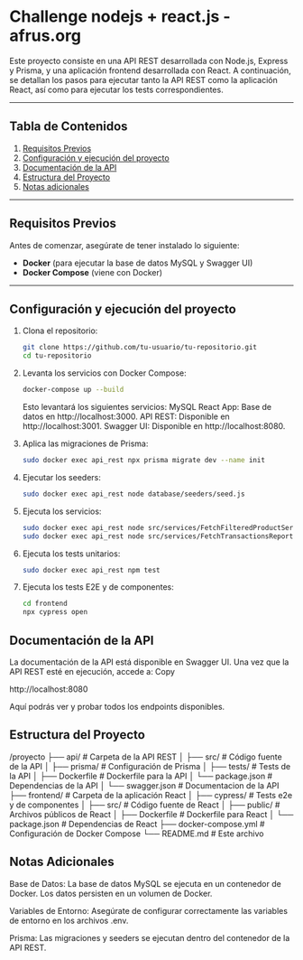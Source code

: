 # Challenge nodejs + react.js - afrus.org

Este proyecto consiste en una API REST desarrollada con Node.js, Express y Prisma, y una aplicación frontend desarrollada con React. A continuación, se detallan los pasos para ejecutar tanto la API REST como la aplicación React, así como para ejecutar los tests correspondientes.

---

## **Tabla de Contenidos**

1. [Requisitos Previos](#requisitos-previos)
2. [Configuración y ejecución del proyecto](#configuración-del-y-ejecucion-del-proyecto)
3. [Documentación de la API](#documentación-de-la-api)
4. [Estructura del Proyecto](#estructura-del-proyecto)
5. [Notas adicionales](#notas-adicionales)

---

## **Requisitos Previos**

Antes de comenzar, asegúrate de tener instalado lo siguiente:

- **Docker** (para ejecutar la base de datos MySQL y Swagger UI)
- **Docker Compose** (viene con Docker)

---

## **Configuración y ejecución del proyecto**

1.  Clona el repositorio:

    ```bash
    git clone https://github.com/tu-usuario/tu-repositorio.git
    cd tu-repositorio
    ```

2.  Levanta los servicios con Docker Compose:

    ```bash
    docker-compose up --build
    ```

    Esto levantará los siguientes servicios:
    MySQL
    React App: Base de datos en http://localhost:3000.
    API REST: Disponible en http://localhost:3001.
    Swagger UI: Disponible en http://localhost:8080.

3.  Aplica las migraciones de Prisma:

    ```bash
    sudo docker exec api_rest npx prisma migrate dev --name init
    ```

4.  Ejecutar los seeders:

    ```bash
    sudo docker exec api_rest node database/seeders/seed.js
    ```

5.  Ejecuta los servicios:

    ```bash
    sudo docker exec api_rest node src/services/FetchFilteredProductService.js
    sudo docker exec api_rest node src/services/FetchTransactionsReportService.js
    ```

6.  Ejecuta los tests unitarios:

    ```bash
    sudo docker exec api_rest npm test
    ```

7.  Ejecuta los tests E2E y de componentes:

    ```bash
    cd frontend
    npx cypress open
    ```

## **Documentación de la API**

La documentación de la API está disponible en Swagger UI. Una vez que la API REST esté en ejecución, accede a:
Copy

http://localhost:8080

Aquí podrás ver y probar todos los endpoints disponibles.

## **Estructura del Proyecto**

/proyecto
├── api/ # Carpeta de la API REST
│ ├── src/ # Código fuente de la API
│ ├── prisma/ # Configuración de Prisma
│ ├── tests/ # Tests de la API
│ ├── Dockerfile # Dockerfile para la API
│ └── package.json # Dependencias de la API
│ └── swagger.json # Documentacion de la API
├── frontend/ # Carpeta de la aplicación React
│ ├── cypress/ # Tests e2e y de componentes
│ ├── src/ # Código fuente de React
│ ├── public/ # Archivos públicos de React
│ ├── Dockerfile # Dockerfile para React
│ └── package.json # Dependencias de React
├── docker-compose.yml # Configuración de Docker Compose
└── README.md # Este archivo

## **Notas Adicionales**

Base de Datos: La base de datos MySQL se ejecuta en un contenedor de Docker. Los datos persisten en un volumen de Docker.

Variables de Entorno: Asegúrate de configurar correctamente las variables de entorno en los archivos .env.

Prisma: Las migraciones y seeders se ejecutan dentro del contenedor de la API REST.
